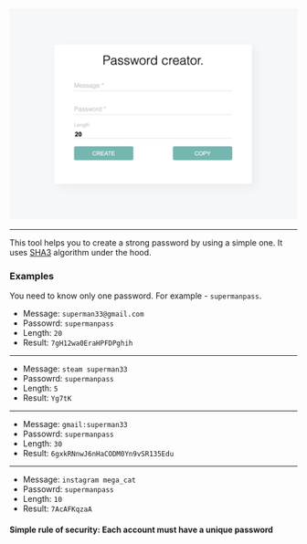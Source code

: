 <a href="https://yarikleto.github.io/Password-creator/dist/" target="_blank">
<img src="./password_creator.jpg"/>
</a>

---

This tool helps you to create a strong password by using a simple one.
It uses [SHA3](https://en.wikipedia.org/wiki/SHA-3) algorithm under the hood.


### Examples

You need to know only one password. For example - `supermanpass`.

- Message: `superman33@gmail.com`
- Passowrd: `supermanpass`
- Length: `20`
- Result: `7gH12wa0EraHPFDPghih`
---
- Message: `steam superman33`
- Passowrd: `supermanpass`
- Length: `5`
- Result: `Yg7tK`
---
- Message: `gmail:superman33`
- Passowrd: `supermanpass`
- Length: `30`
- Result: `6gxkRNnwJ6nHaCODM0Yn9vSR135Edu`
---
- Message: `instagram mega_cat`
- Passowrd: `supermanpass`
- Length: `10`
- Result: `7AcAFKqzaA`

#### Simple rule of security: Each account must have a unique password
